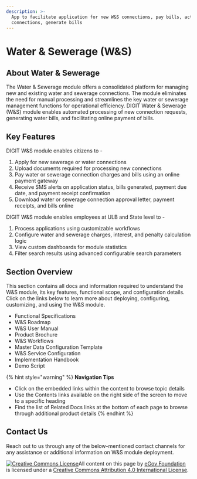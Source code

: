 ```yaml
---
description: >-
  App to facilitate application for new W&S connections, pay bills, activate
  connections, generate bills
---
```


# Water & Sewerage \(W&S\)

## About Water & Sewerage

The Water & Sewerage module offers a consolidated platform for managing new and existing water and sewerage connections. The module eliminates the need for manual processing and streamlines the key water or sewerage management functions for operational efficiency. DIGIT Water & Sewerage \(W&S\) module enables automated processing of new connection requests, generating water bills, and facilitating online payment of bills.

## Key Features

DIGIT W&S module enables citizens to -

1. Apply for new sewerage or water connections
2. Upload documents required for processing new connections
3. Pay water or sewerage connection charges and bills using an online payment gateway
4. Receive SMS alerts on application status, bills generated, payment due date, and payment receipt confirmation
5. Download water or sewerage connection approval letter, payment receipts, and bills online

DIGIT W&S module enables employees at ULB and State level to -

1. Process applications using customizable workflows
2. Configure water and sewerage charges, interest, and penalty calculation logic
3. View custom dashboards for module statistics
4. Filter search results using advanced configurable search parameters

## Section Overview

This section contains all docs and information required to understand the W&S module, its key features, functional scope, and configuration details. Click on the links below to learn more about deploying, configuring, customizing, and using the W&S module.

* Functional Specifications
* W&S Roadmap
* W&S User Manual
* Product Brochure
* W&S Workflows 
* Master Data Configuration Template
* W&S Service Configuration
* Implementation Handbook
* Demo Script

{% hint style="warning" %}
**Navigation Tips**

* Click on the embedded links within the content to browse topic details
* Use the Contents links available on the right side of the screen to move to a specific heading
* Find the list of Related Docs links at the bottom of each page to browse through additional product details
{% endhint %}

## Contact Us

Reach out to us through any of the below-mentioned contact channels for any assistance or additional information on W&S module deployment.



[![Creative Commons License](https://i.creativecommons.org/l/by/4.0/80x15.png)](http://creativecommons.org/licenses/by/4.0/)All content on this page by [eGov Foundation ](https://egov.org.in/)is licensed under a [Creative Commons Attribution 4.0 International License](http://creativecommons.org/licenses/by/4.0/).

